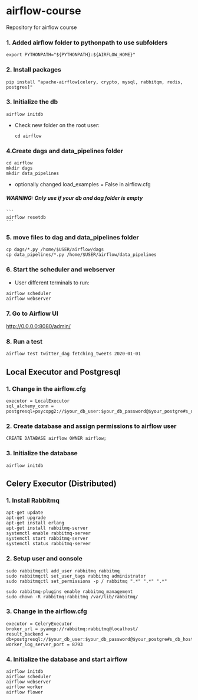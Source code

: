# airflow-course
Repository for airflow course

### 1. Added airflow folder to pythonpath to use subfolders

```
export PYTHONPATH="${PYTHONPATH}:${AIRFLOW_HOME}"
```

### 2. Install packages
```
pip install "apache-airflow[celery, crypto, mysql, rabbitqm, redis, postgres]"
```

### 3. Initialize the db
```
airflow initdb
```
* Check new folder on the root user:
    ```
    cd airflow
    ```
### 4.Create dags and data_pipelines folder  
```
cd airflow
mkdir dags
mkdir data_pipelines
```
* optionally changed load_examples = False in airflow.cfg
##### WARNING: Only use if your db and dag folder is empty
    ```
    airflow resetdb
    ```
### 5. move files to dag and data_pipelines folder
```
cp dags/*.py /home/$USER/airflow/dags
cp data_pipelines/*.py /home/$USER/airflow/data_pipelines
```

### 6. Start the scheduler and webserver
* User different terminals to run:
```
airflow scheduler
airflow webserver
```

### 7. Go to Airflow UI
http://0.0.0.0:8080/admin/


### 8. Run a test
```
airflow test twitter_dag fetching_tweets 2020-01-01
```

## Local Executor and Postgresql

### 1. Change in the airflow.cfg

```
executor = LocalExecutor
sql_alchemy_conn = postgresql+psycopg2://$your_db_user:$your_db_password@$your_postgre#s_db_host:$postgres_port/$db_name
```

### 2. Create database and assign permissions to airflow user

```
CREATE DATABASE airflow OWNER airflow;
```

### 3. Initialize the database

```
airflow initdb
```

## Celery Executor (Distributed)

### 1. Install Rabbitmq
```
apt-get update
apt-get upgrade
apt-get install erlang
apt-get install rabbitmq-server
systemctl enable rabbitmq-server
systemctl start rabbitmq-server
systemctl status rabbitmq-server
```

### 2. Setup user and console
```
sudo rabbitmqctl add_user rabbitmq rabbitmq
sudo rabbitmqctl set_user_tags rabbitmq administrator
sudo rabbitmqctl set_permissions -p / rabbitmq ".*" ".*" ".*"

sudo rabbitmq-plugins enable rabbitmq_management
sudo chown -R rabbitmq:rabbitmq /var/lib/rabbitmq/
```

### 3. Change in the airflow.cfg

```
executor = CeleryExecutor
broker_url = pyamqp://rabbitmq:rabbitmq@localhost/
result_backend = db+postgresql://$your_db_user:$your_db_password@$your_postgre#s_db_host:$postgres_port/$db_name
worker_log_server_port = 8793
```

### 4. Initialize the database and start airflow

```
airflow initdb
airflow scheduler
airflow webserver
airflow worker
airflow flower
```